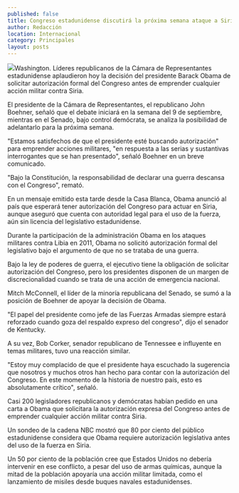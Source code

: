 ```yaml
---
published: false
title: Congreso estadunidense discutirá la próxima semana ataque a Siria
author: Redacción
location: Internacional
category: Principales
layout: posts
---
```


![](http://i.imgur.com/Lidnaxjm.jpg)Washington. Líderes republicanos de la Cámara de Representantes estadunidense aplaudieron hoy la decisión del presidente Barack Obama de solicitar autorización formal del Congreso antes de emprender cualquier acción militar contra Siria.

El presidente de la Cámara de Representantes, el republicano John Boehner, señaló que el debate iniciará en la semana del 9 de septiembre, mientras en el Senado, bajo control demócrata, se analiza la posibilidad de adelantarlo para la próxima semana.

"Estamos satisfechos de que el presidente esté buscando autorización" para emprender acciones militares, "en respuesta a las serias y sustantivas interrogantes que se han presentado", señaló Boehner en un breve comunicado.

"Bajo la Constitución, la responsabilidad de declarar una guerra descansa con el Congreso", remató.

En un mensaje emitido esta tarde desde la Casa Blanca, Obama anunció al país que esperará tener autorización del Congreso para actuar en Siria, aunque aseguró que cuenta con autoridad legal para el uso de la fuerza, aún sin licencia del legislativo estadunidense.

Durante la participación de la administración Obama en los ataques militares contra Libia en 2011, Obama no solicitó autorización formal del legislativo bajo el argumento de que no se trataba de una guerra.

Bajo la ley de poderes de guerra, el ejecutivo tiene la obligación de solicitar autorización del Congreso, pero los presidentes disponen de un margen de discrecionalidad cuando se trata de una acción de emergencia nacional.

Mitch McConnell, el líder de la minoría republicana del Senado, se sumó a la posición de Boehner de apoyar la decisión de Obama.

"El papel del presidente como jefe de las Fuerzas Armadas siempre estará reforzado cuando goza del respaldo expreso del congreso", dijo el senador de Kentucky.

A su vez, Bob Corker, senador republicano de Tennessee e influyente en temas militares, tuvo una reacción similar.

"Estoy muy complacido de que el presidente haya escuchado la sugerencia que nosotros y muchos otros han hecho para contar con la autorización del Congreso. En este momento de la historia de nuestro país, esto es absolutamente crítico", señaló.

Casi 200 legisladores republicanos y demócratas habían pedido en una carta a Obama que solicitara la autorización expresa del Congreso antes de emprender cualquier acción militar contra Siria.

Un sondeo de la cadena NBC mostró que 80 por ciento del público estadunidense considera que Obama requiere autorización legislativa antes del uso de la fuerza en Siria.

Un 50 por ciento de la población cree que Estados Unidos no debería intervenir en ese conflicto, a pesar del uso de armas químicas, aunque la mitad de la población apoyaría una acción militar limitada, como el lanzamiento de misiles desde buques navales estadunidenses.
